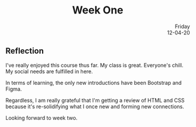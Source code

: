 <h1 style="text-align:center" > Week One </h1>

<div style="text-align: right">Friday<br/>12-04-20</div>

<h2>Reflection</h2> 

I've really enjoyed this course thus far. My class is great. Everyone's chill. My social needs are fulfilled in here.

In terms of learning, the only new introductions have been Bootstrap and Figma. 

Regardless, I am really grateful that I'm getting a review of HTML and CSS because it's re-solidifying what I once new and forming new connections.

Looking forward to week two.